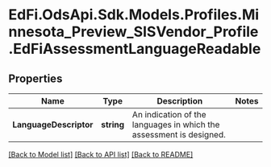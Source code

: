# EdFi.OdsApi.Sdk.Models.Profiles.Minnesota_Preview_SISVendor_Profile.EdFiAssessmentLanguageReadable
## Properties

Name | Type | Description | Notes
------------ | ------------- | ------------- | -------------
**LanguageDescriptor** | **string** | An indication of the languages in which the assessment is designed. | 

[[Back to Model list]](../README.md#documentation-for-models) [[Back to API list]](../README.md#documentation-for-api-endpoints) [[Back to README]](../README.md)

